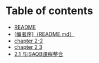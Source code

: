 # Table of contents

* [README](README.md)
* [\[编者序\]（README.md）](bian-zhe-xu-readme.md.md)
* [chapter 2-2](chapter-2-2.md)
* [chapter 2 3](chapter-2-3.md)
* [2.1 与iSAQB课程整合](2.1-yu-isaqb-ke-cheng-zheng-he.md)

